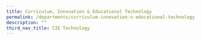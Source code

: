 ```yaml
---
title: Curriculum, Innovation & Educational Technology
permalink: /departments/curriculum-innovation-n-educational-technology
description: ""
third_nav_title: CIE Technology
---
```

